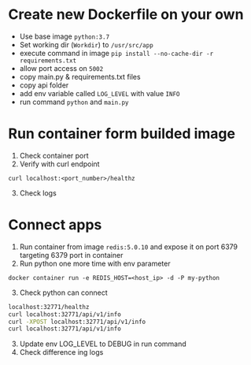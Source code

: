 # Create new Dockerfile on your own 

- Use base image `python:3.7`
- Set working dir (`Workdir`) to `/usr/src/app`
- execute command in image `pip install --no-cache-dir -r requirements.txt`
- allow port access on `5002`
- copy main.py & requirements.txt files
- copy api folder
- add env variable called `LOG_LEVEL` with value `INFO`
- run command `python` and `main.py`

# Run container form builded image
1. Check container port
2. Verify with curl endpoint

`curl localhost:<port_number>/healthz`

3. Check logs

# Connect apps

1. Run container from image `redis:5.0.10` and expose it on port 6379 targeting 6379 port in container
2. Run python one more time with env parameter

`docker container run -e REDIS_HOST=<host_ip> -d -P my-python`

3. Check python can connect

```sh
localhost:32771/healthz
curl localhost:32771/api/v1/info
curl -XPOST localhost:32771/api/v1/info
curl localhost:32771/api/v1/info
```

3. Update env LOG_LEVEL to DEBUG in run command
4. Check difference ing logs
